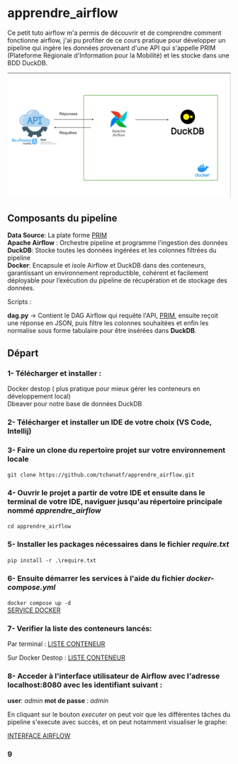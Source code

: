 # apprendre_airflow
Ce petit tuto airflow m'a permis de découvrir et de comprendre comment fonctionne airflow, j'ai pu profiter de ce cours pratique pour développer un pipeline qui ingère les données provenant d'une API qui s'appelle PRIM (Plateforme Régionale d'Information pour la Mobilité) et les stocke dans une BDD DuckDB.

![IMAGE_PIPELINE](images/image_pipeline.png)

## Composants du pipeline

__Data Source__: La plate forme [PRIM](https://prim.iledefrance-mobilites.fr/)  
__Apache Airflow__ : Orchestre pipeline et programme l'ingestion des données  
__DuckDB__: Stocke toutes les données ingérées et les colonnes filtrées du pipeline  
__Docker__:  Encapsule et isole Airflow et DuckDB dans des conteneurs, garantissant un environnement reproductible, cohérent et facilement déployable pour l’exécution du pipeline de récupération et de stockage des données.

Scripts :

**dag.py** -> Contient le DAG Airflow qui requête l'API, [PRIM](https://prim.iledefrance-mobilites.fr/), ensuite reçoit une réponse en JSON, puis filtre les colonnes souhaitées et enfin les normalise sous forme tabulaire pour être insérées dans __DuckDB__.

## Départ

### 1- Télécharger et installer :  

Docker destop ( plus pratique pour mieux gérer les conteneurs en développement local)  
Dbeaver pour notre base de données DuckDB  

### 2- Télécharger et installer un IDE de votre choix (VS Code, Intellij)

### 3- Faire un clone du repertoire projet sur votre environnement locale 

`git clone https://github.com/tchanatf/apprendre_airflow.git`  

### 4- Ouvrir le projet a partir de votre IDE et ensuite dans le terminal de votre IDE, naviguer jusqu'au répertoire principale nommé *apprendre_airflow*  

`cd apprendre_airflow`  

### 5- Installer les packages nécessaires dans le fichier *require.txt*  

`pip install -r .\require.txt`

### 6- Ensuite démarrer les services à l'aide du fichier *docker-compose.yml*  

`docker compose up -d`  
[SERVICE DOCKER](images/launch_image_docker.png)  

### 7- Verifier la liste des conteneurs lancés:

Par terminal : [LISTE CONTENEUR](images/image_list_docker_process.png)  

Sur Docker Destop : [LISTE CONTENEUR](images/containers_dockers.png)

### 8- Acceder à l'interface utilisateur de Airflow avec l'adresse localhost:8080 avec les identifiant suivant :
__user__: *admin* 
__mot de passe__ : *admin*  

En cliquant sur le bouton *executer* on peut voir que les différentes tâches du pipeline s'execute avec succès, et on peut notamment visualiser le graphe:  

[INTERFACE AIRFLOW](images/image_dag_airflow.png)  

### 9 



